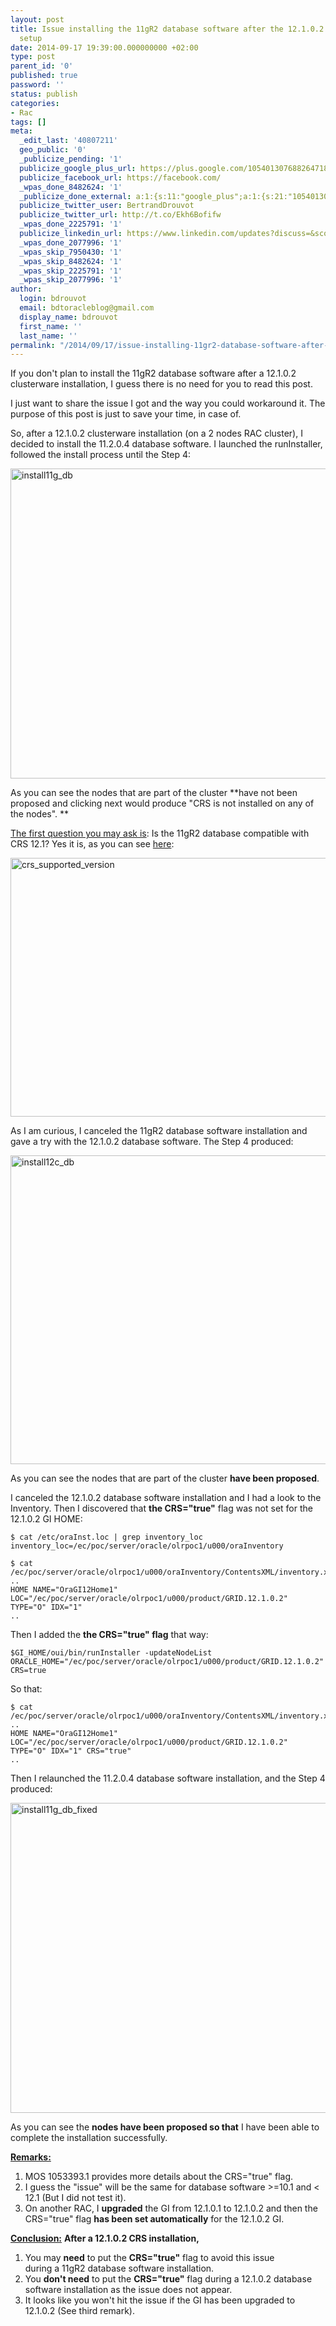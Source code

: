 ```yaml
---
layout: post
title: Issue installing the 11gR2 database software after the 12.1.0.2 clusterware
  setup
date: 2014-09-17 19:39:00.000000000 +02:00
type: post
parent_id: '0'
published: true
password: ''
status: publish
categories:
- Rac
tags: []
meta:
  _edit_last: '40807211'
  geo_public: '0'
  _publicize_pending: '1'
  publicize_google_plus_url: https://plus.google.com/105401307688264718604/posts/Eeqj3SRV7SG
  publicize_facebook_url: https://facebook.com/
  _wpas_done_8482624: '1'
  _publicize_done_external: a:1:{s:11:"google_plus";a:1:{s:21:"105401307688264718604";b:1;}}
  publicize_twitter_user: BertrandDrouvot
  publicize_twitter_url: http://t.co/Ekh6Bofifw
  _wpas_done_2225791: '1'
  publicize_linkedin_url: https://www.linkedin.com/updates?discuss=&scope=16310177&stype=M&topic=5918075472683503616&type=U&a=QtOJ
  _wpas_done_2077996: '1'
  _wpas_skip_7950430: '1'
  _wpas_skip_8482624: '1'
  _wpas_skip_2225791: '1'
  _wpas_skip_2077996: '1'
author:
  login: bdrouvot
  email: bdtoracleblog@gmail.com
  display_name: bdrouvot
  first_name: ''
  last_name: ''
permalink: "/2014/09/17/issue-installing-11gr2-database-software-after-the-12-1-0-2-clusterware-setup/"
---
```


If you don't plan to install the 11gR2 database software after a 12.1.0.2 clusterware installation, I guess there is no need for you to read this post.

I just want to share the issue I got and the way you could workaround it. The purpose of this post is just to save your time, in case of.

So, after a 12.1.0.2 clusterware installation (on a 2 nodes RAC cluster), I decided to install the 11.2.0.4 database software. I launched the runInstaller, followed the install process until the Step 4:

<img src="{{ site.baseurl }}/assets/images/install11g_db.png" class="aligncenter size-full wp-image-2324" width="640" height="496" alt="install11g_db" />

As you can see the nodes that are part of the cluster **have not been proposed and clicking next would produce "CRS is not installed on any of the nodes". **

<span style="text-decoration:underline;">The first question you may ask is</span>: Is the 11gR2 database compatible with CRS 12.1? Yes it is, as you can see [here](http://docs.oracle.com/database/121/CWADD/intro.htm#CWADD90955):

<img src="{{ site.baseurl }}/assets/images/crs_supported_version1.png" class="aligncenter size-full wp-image-2328" width="640" height="414" alt="crs_supported_version" />

As I am curious, I canceled the 11gR2 database software installation and gave a try with the 12.1.0.2 database software. The Step 4 produced:

<img src="{{ site.baseurl }}/assets/images/install12c_db.png" class="aligncenter size-full wp-image-2325" width="640" height="494" alt="install12c_db" />

As you can see the nodes that are part of the cluster **have been proposed**.

I canceled the 12.1.0.2 database software installation and I had a look to the Inventory. Then I discovered that **the CRS="true"** flag was not set for the 12.1.0.2 GI HOME:

    $ cat /etc/oraInst.loc | grep inventory_loc
    inventory_loc=/ec/poc/server/oracle/olrpoc1/u000/oraInventory

    $ cat /ec/poc/server/oracle/olrpoc1/u000/oraInventory/ContentsXML/inventory.xml
    ..
    HOME NAME="OraGI12Home1" LOC="/ec/poc/server/oracle/olrpoc1/u000/product/GRID.12.1.0.2" TYPE="O" IDX="1"
    ..

Then I added the **the CRS="true" flag** that way:

    $GI_HOME/oui/bin/runInstaller -updateNodeList ORACLE_HOME="/ec/poc/server/oracle/olrpoc1/u000/product/GRID.12.1.0.2" CRS=true

So that:

    $ cat /ec/poc/server/oracle/olrpoc1/u000/oraInventory/ContentsXML/inventory.xml
    ..
    HOME NAME="OraGI12Home1" LOC="/ec/poc/server/oracle/olrpoc1/u000/product/GRID.12.1.0.2" TYPE="O" IDX="1" CRS="true"
    ..

Then I relaunched the 11.2.0.4 database software installation, and the Step 4 produced:

<img src="{{ site.baseurl }}/assets/images/install11g_db_fixed.png" class="aligncenter size-full wp-image-2326" width="640" height="496" alt="install11g_db_fixed" />

As you can see the **nodes have been proposed so that** I have been able to complete the installation successfully.

<span style="text-decoration:underline;">**Remarks:**</span>

1.  MOS 1053393.1 provides more details about the CRS="true" flag.
2.  I guess the "issue" will be the same for database software &gt;=10.1 and &lt; 12.1 (But I did not test it).
3.  On another RAC, I **upgraded** the GI from 12.1.0.1 to 12.1.0.2 and then the CRS="true" flag **has been set automatically** for the 12.1.0.2 GI.

<span style="text-decoration:underline;">**Conclusion:**</span> **After a 12.1.0.2 CRS installation,**

1.  You may **need** to put the **CRS="true"** flag to avoid this issue during a 11gR2 database software installation.
2.  You **don't need** to put the **CRS="true"** flag during a 12.1.0.2 database software installation as the issue does not appear.
3.  It looks like you won't hit the issue if the GI has been upgraded to 12.1.0.2 (See third remark).
